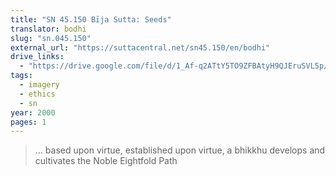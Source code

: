 ```yaml
---
title: "SN 45.150 Bīja Sutta: Seeds"
translator: bodhi
slug: "sn.045.150"
external_url: "https://suttacentral.net/sn45.150/en/bodhi"
drive_links:
  - "https://drive.google.com/file/d/1_Af-q2ATtY5TO9ZFBAtyH9QJEruSVL5p/view?usp=drivesdk"
tags:
  - imagery
  - ethics
  - sn
year: 2000
pages: 1
---
```


> … based upon virtue, established upon virtue, a bhikkhu develops and cultivates the Noble Eightfold Path
